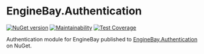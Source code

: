 # EngineBay.Authentication

[![NuGet version](https://badge.fury.io/nu/EngineBay.Authentication.svg)](https://badge.fury.io/nu/EngineBay.Authentication)
[![Maintainability](https://api.codeclimate.com/v1/badges/02ff0e1d109a5b09710f/maintainability)](https://codeclimate.com/github/engine-bay/authentication/maintainability)
[![Test Coverage](https://api.codeclimate.com/v1/badges/02ff0e1d109a5b09710f/test_coverage)](https://codeclimate.com/github/engine-bay/authentication/test_coverage)

Authentication module for EngineBay published to [EngineBay.Authentication](https://www.nuget.org/packages/EngineBay.Authentication/) on NuGet.
